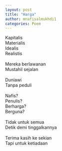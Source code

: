 ```yaml
---
layout: post
title: "Harga"
author: mnafisalmukhdi1
categories: Poem
---
```

Kapitalis<br>
Materialis<br>
Idealis<br>
Realistis<br>
<br>
Mereka berlawanan<br>
Mustahil sejalan<br>
<br>
Duniawi<br>
Tanpa peduli<br>
<br>
Nafis?<br>
Penulis?<br>
Berharga?<br>
Berguna?<br>
<br>
Tidak untuk semua<br>
Detik demi tinggalkannya<br>
<br>
Terima kasih ke sekian<br>
Tapi untuk ketiadaan
